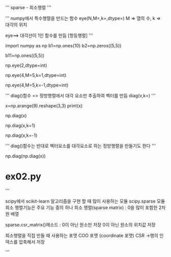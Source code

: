 '''
sparse - 희소행렬
'''

'''
numpy에서 특수행렬을 만드는 함수
eye(N,M=,k=,dtype=)
M => 열의 수, k => 대각의 위치

eye==> 대각선이 1인 함수를 만듬 [항등행렬]
'''

import numpy as np
b1=np.ones(10)
b2=np.zeros((5,5))

b11=np.ones((5,5))

np.eye(2,dtype=int)

np.eye(4,M=5,k=1,dtype=int)

np.eye(4,M=5,k=-1,dtype=int)


'''
diag()함수 => 정방행렬에서 대각 요소만 추출하여 벡터를 만듬
diag(v,k=)
'''

x=np.arange(9).reshape(3,3)
print(x)

np.diag(x)

np.diag(x,k=1)

np.diag(x,k=-1)

'''
diag()함수는 반대로 벡터요소를 대각요소로 하는 정방행렬을 만들기도 한다
'''

np.diag(np.diag(x))


# ex02.py

'''

scipy에서 scikit-learn 알고리즘을 구현 할 때
많이 사용하는 모듈 scipy.sparse 모듈
희소 행렬기능은 주요 기능 중의 하나
희소 행렬(sparse matrix) : 0을 많이 포함한 2차원 배열

sparse.csr_matrix()메소드 : 0이 아닌 원소만 저장
0이 아닌 원소의 위치값 저장


희소행렬을 직접 만들 때 사용하는 포맷
COO 포맷 (coordinate 포맷)
CSR ->행의 인덱스를 압축해서 저장

'''


